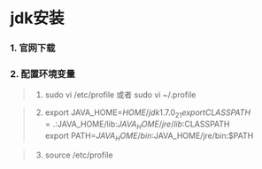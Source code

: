 # jdk安装
### 1. 官网下载
### 2. 配置环境变量  
>  1. sudo vi /etc/profile 或者 sudo vi ~/.profile


>  2. export JAVA_HOME=$HOME/jdk1.7.0_21     
      export CLASSPATH=.:$JAVA_HOME/lib:$JAVA_HOME/jre/lib:$CLASSPATH  
      export PATH=$JAVA_HOME/bin:$JAVA_HOME/jre/bin:$PATH  


>  3. source /etc/profile
   
